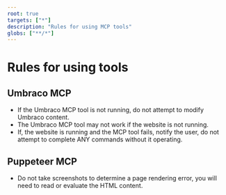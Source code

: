 ```yaml
---
root: true
targets: ["*"]
description: "Rules for using MCP tools"
globs: ["**/*"]
---
```


# Rules for using tools

## Umbraco MCP

* If the Umbraco MCP tool is not running, do not attempt to modify Umbraco content.
* The Umbraco MCP tool may not work if the website is not running.
* If, the website is running and the MCP tool fails, notify the user, do not attempt to complete ANY commands without it operating.

## Puppeteer MCP

* Do not take screenshots to determine a page rendering error, you will need to read or evaluate the HTML content.